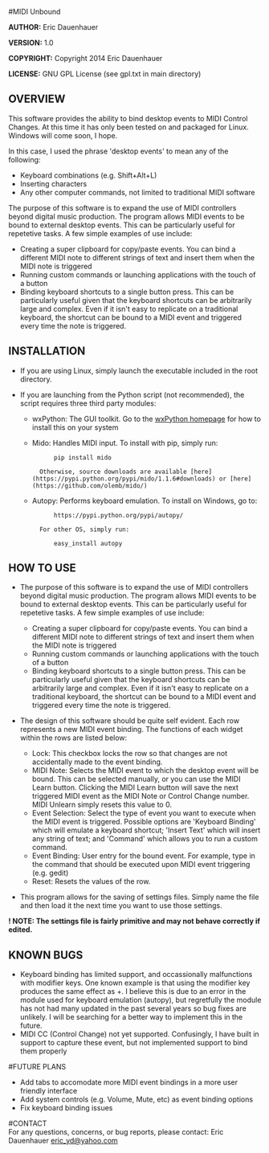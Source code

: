 #MIDI Unbound

**AUTHOR:** Eric Dauenhauer

**VERSION:** 1.0

**COPYRIGHT:** Copyright 2014 Eric Dauenhauer

**LICENSE:** GNU GPL License (see gpl.txt in main directory)



## OVERVIEW
This software provides the ability to bind desktop events to MIDI Control Changes. At this time it has only been tested on and packaged for Linux. Windows will come soon, I hope.

In this case, I used the phrase 'desktop events' to mean any of the following:

+ Keyboard combinations (e.g. Shift+Alt+L)
+ Inserting characters
+ Any other computer commands, not limited to traditional MIDI software

The purpose of this software is to expand the use of MIDI controllers beyond digital music production. The program allows MIDI events to be bound to external desktop events. This can be particularly useful for repetetive tasks. A few simple examples of use include:

+ Creating a super clipboard for copy/paste events. You can bind a different MIDI note to different strings of text and insert them when the MIDI note is triggered
+ Running custom commands or launching applications with the touch of a button
+ Binding keyboard shortcuts to a single button press. This can be particularly useful given that the keyboard shortcuts can be arbitrarily large and complex. Even if it isn't easy to replicate on a traditional keyboard, the shortcut can be bound to a MIDI event and triggered every time the note is triggered.


## INSTALLATION	

+ If you are using Linux, simply launch the executable included in the root directory.

+ If you are launching from the Python script (not recommended), the script requires three third party modules:
    + wxPython: The GUI toolkit. Go to the [wxPython homepage](http://wiki.wxpython.org/How%20to%20install%20wxPython) for how to install this on your system
    + Mido: Handles MIDI input. To install with pip, simply run: 
    
				pip install mido 
            
            Otherwise, source downloads are available [here](https://pypi.python.org/pypi/mido/1.1.6#downloads) or [here](https://github.com/olemb/mido/)
    + Autopy: Performs keyboard emulation. To install on Windows, go to:
    
				https://pypi.python.org/pypi/autopy/
				
            For other OS, simply run: 
            
				easy_install autopy



## HOW TO USE	

+ The purpose of this software is to expand the use of MIDI controllers beyond digital music production.  The program allows MIDI events to be bound to external desktop events.  This can be particularly useful for repetetive tasks.  A few simple examples of use include:
    + Creating a super clipboard for copy/paste events.  You can bind a different MIDI note to different strings of text and insert them when the MIDI note is triggered
    + Running custom commands or launching applications with the touch of a button
    + Binding keyboard shortcuts to a single button press.  This can be particularly useful given that the keyboard shortcuts can be arbitrarily large and complex.  Even if it isn't easy to replicate on a traditional keyboard, the shortcut can be bound to a MIDI event and triggered every time the note is triggered.

+ The design of this software should be quite self evident.  Each row represents a new MIDI event binding.  The functions of each widget within the rows are listed below:
    + Lock: This checkbox locks the row so that changes are not accidentally made to the event binding.
    + MIDI Note: Selects the MIDI event to which the desktop event will be bound.  This can be selected manually, or you can use the MIDI Learn button.  Clicking the MIDI Learn button will save the next triggered MIDI event as the MIDI Note or Control Change number.  MIDI Unlearn simply resets this value to 0.
    + Event Selection: Select the type of event you want to execute when the MIDI event is triggered.  Possible options are 'Keyboard Binding' which will emulate a keyboard shortcut; 'Insert Text' which will insert any string of text; and 'Command' which allows you to run a custom command.
    + Event Binding: User entry for the bound event.  For example, type in the command that should be executed upon MIDI event triggering (e.g. gedit)
    + Reset: Resets the values of the row.

+ This program allows for the saving of settings files.  Simply name the file and then load it the next time you want to use those settings.

**! NOTE: The settings file is fairly primitive and may not behave correctly if edited.**


## KNOWN BUGS	

+ Keyboard binding has limited support, and occassionally malfunctions with modifier keys.  One known example is that using the <CONTROL> modifier key produces the same effect as <CONTROL>+<SHIFT>.  I believe this is due to an error in the module used for keyboard emulation (autopy), but regretfully the module has not had many updated in the past several years so bug fixes are unlikely.  I will be searching for a better way to implement this in the future.
+ MIDI CC (Control Change) not yet supported.  Confusingly, I have built in support to capture these event, but not implemented support to bind them properly



#FUTURE PLANS	

+ Add tabs to accomodate more MIDI event bindings in a more user friendly interface
+ Add system controls (e.g. Volume, Mute, etc) as event binding options
+ Fix keyboard binding issues

		
	
#CONTACT			
For any questions, concerns, or bug reports, please contact:
Eric Dauenhauer
eric_yd@yahoo.com
